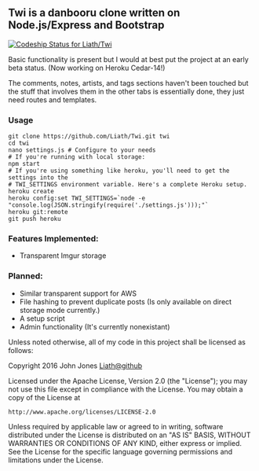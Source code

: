 Twi is a danbooru clone written on Node.js/Express and Bootstrap
----------------------------------------------------------------
[ ![Codeship Status for Liath/Twi](https://codeship.com/projects/d6af8d80-4fec-0133-ab42-6a4e3a7a7098/status?branch=master)](https://codeship.com/projects/107457)

Basic functionality is present but I would at best put the project at an early beta status. (Now working on Heroku Cedar-14!)

The comments, notes, artists, and tags sections haven't been touched but the stuff that involves them in the other tabs is essentially done, they just need routes and templates.

### Usage
```
git clone https://github.com/Liath/Twi.git twi
cd twi
nano settings.js # Configure to your needs
# If you're running with local storage:
npm start
# If you're using something like heroku, you'll need to get the settings into the
# TWI_SETTINGS environment variable. Here's a complete Heroku setup.
heroku create
heroku config:set TWI_SETTINGS=`node -e "console.log(JSON.stringify(require('./settings.js')));"`
heroku git:remote
git push heroku
```

### Features Implemented:
- Transparent Imgur storage

### Planned:
- Similar transparent support for AWS
- File hashing to prevent duplicate posts (Is only available on direct storage mode currently.)
- A setup script
- Admin functionality (It's currently nonexistant)

Unless noted otherwise, all of my code in this project shall be licensed as follows:

Copyright 2016 John Jones <Liath@github>

Licensed under the Apache License, Version 2.0 (the "License");
you may not use this file except in compliance with the License.
You may obtain a copy of the License at

    http://www.apache.org/licenses/LICENSE-2.0

Unless required by applicable law or agreed to in writing, software
distributed under the License is distributed on an "AS IS" BASIS,
WITHOUT WARRANTIES OR CONDITIONS OF ANY KIND, either express or implied.
See the License for the specific language governing permissions and
limitations under the License.
